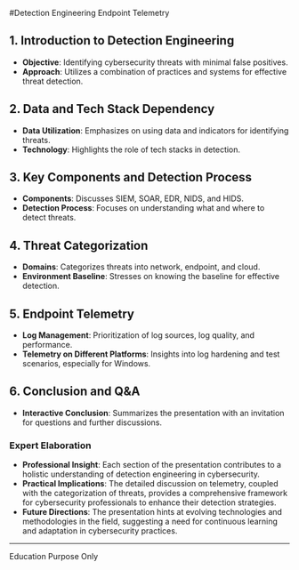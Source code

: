 #Detection Engineering Endpoint Telemetry

## 1. Introduction to Detection Engineering
- **Objective**: Identifying cybersecurity threats with minimal false positives.
- **Approach**: Utilizes a combination of practices and systems for effective threat detection.

## 2. Data and Tech Stack Dependency
- **Data Utilization**: Emphasizes on using data and indicators for identifying threats.
- **Technology**: Highlights the role of tech stacks in detection.

## 3. Key Components and Detection Process
- **Components**: Discusses SIEM, SOAR, EDR, NIDS, and HIDS.
- **Detection Process**: Focuses on understanding what and where to detect threats.

## 4. Threat Categorization
- **Domains**: Categorizes threats into network, endpoint, and cloud.
- **Environment Baseline**: Stresses on knowing the baseline for effective detection.

## 5. Endpoint Telemetry
- **Log Management**: Prioritization of log sources, log quality, and performance.
- **Telemetry on Different Platforms**: Insights into log hardening and test scenarios, especially for Windows.

## 6. Conclusion and Q&A
- **Interactive Conclusion**: Summarizes the presentation with an invitation for questions and further discussions.

### Expert Elaboration
- **Professional Insight**: Each section of the presentation contributes to a holistic understanding of detection engineering in cybersecurity.
- **Practical Implications**: The detailed discussion on telemetry, coupled with the categorization of threats, provides a comprehensive framework for cybersecurity professionals to enhance their detection strategies.
- **Future Directions**: The presentation hints at evolving technologies and methodologies in the field, suggesting a need for continuous learning and adaptation in cybersecurity practices.

---
Education Purpose Only

